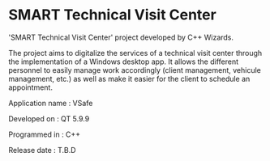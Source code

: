 # SMART Technical Visit Center
'SMART Technical Visit Center' project developed by C++ Wizards.

The project aims to digitalize the services of a technical visit center through the implementation of a Windows desktop app. It allows the different personnel to easily manage work accordingly (client management, vehicule management, etc.) as well as make it easier for the client to schedule an appointment.


Application name : VSafe

Developed on : QT 5.9.9

Programmed in : C++

Release date : T.B.D

